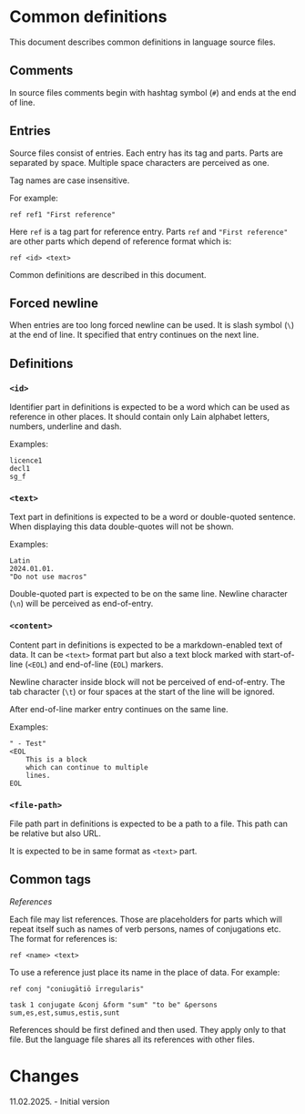 # Common definitions

This document describes common definitions in language source files.

## Comments

In source files comments begin with hashtag symbol (`#`) and ends at the end of
line.

## Entries

Source files consist of entries. Each entry has its tag and parts. Parts are separated by space. Multiple space characters are perceived as one.

Tag names are case insensitive.

For example:

```
ref ref1 "First reference"
```

Here `ref` is a tag part for reference entry. Parts `ref` and
`"First reference"` are other parts which depend of reference format which is:

```
ref <id> <text>
```

Common definitions are described in this document.

## Forced newline

When entries are too long forced newline can be used. It is slash symbol (`\`)
at the end of line. It specified that entry continues on the next line.

## Definitions

### `<id>`

Identifier part in definitions is expected to be a word which can be used as
reference in other places. It should contain only Lain alphabet letters,
numbers, underline and dash.

Examples:
```
licence1
decl1
sg_f
```

### `<text>`

Text part in definitions is expected to be a word or double-quoted sentence.
When displaying this data double-quotes will not be shown.

Examples:
```
Latin
2024.01.01.
"Do not use macros"
```

Double-quoted part is expected to be on the same line. Newline character (`\n`)
will be perceived as end-of-entry.

### `<content>`

Content part in definitions is expected to be a markdown-enabled text of data.
It can be `<text>` format part but also a text block marked with start-of-line
(`<EOL`) and end-of-line (`EOL`) markers.

Newline character inside block will not be perceived of end-of-entry. The tab
character (`\t`) or four spaces at the start of the line will be ignored.

After end-of-line marker entry continues on the same line.

Examples:
```
" - Test"
<EOL
    This is a block
    which can continue to multiple
    lines.
EOL
```

### `<file-path>`

File path part in definitions is expected to be a path to a file. This path can
be relative but also URL.

It is expected to be in same format as `<text>` part.

## Common tags

*References*

Each file may list references. Those are placeholders for parts which will
repeat itself such as names of verb persons, names of conjugations etc. The
format for references is:

```
ref <name> <text>
```

To use a reference just place its name in the place of data. For example:

```
ref conj "coniugātiō īrregularis"

task 1 conjugate &conj &form "sum" "to be" &persons sum,es,est,sumus,estis,sunt
```

References should be first defined and then used. They apply only to that file.
But the language file shares all its references with other files.

# Changes

11.02.2025. - Initial version
